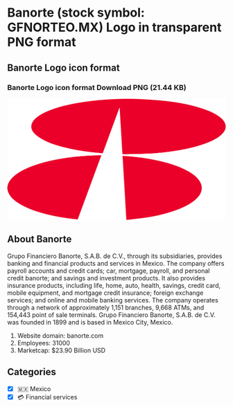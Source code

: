 # Banorte (stock symbol: GFNORTEO.MX) Logo in transparent PNG format

## Banorte Logo icon format

### Banorte Logo icon format Download PNG (21.44 KB)

![Banorte Logo icon format Download PNG (21.44 KB)](/img/orig/GFNORTEO.MX-414b60db.png)

## About Banorte

Grupo Financiero Banorte, S.A.B. de C.V., through its subsidiaries, provides banking and financial products and services in Mexico. The company offers payroll accounts and credit cards; car, mortgage, payroll, and personal credit banorte; and savings and investment products. It also provides insurance products, including life, home, auto, health, savings, credit card, mobile equipment, and mortgage credit insurance; foreign exchange services; and online and mobile banking services. The company operates through a network of approximately 1,151 branches, 9,668 ATMs, and 154,443 point of sale terminals. Grupo Financiero Banorte, S.A.B. de C.V. was founded in 1899 and is based in Mexico City, Mexico.

1. Website domain: banorte.com
2. Employees: 31000
3. Marketcap: $23.90 Billion USD


## Categories
- [x] 🇲🇽 Mexico
- [x] 💳 Financial services
